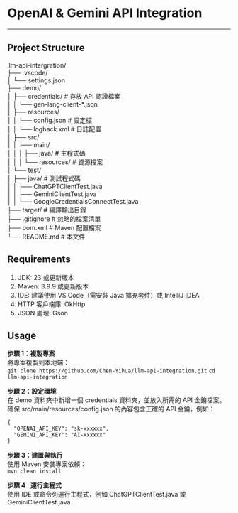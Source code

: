 # OpenAI & Gemini API Integration  
-----------------------------------
## Project Structure 
llm-api-intergration/  
├── .vscode/  
│   └── settings.json  
├── demo/  
│   ├── credentials/          # 存放 API 認證檔案  
│   │   └── gen-lang-client-*.json  
│   ├── resources/  
│   │   ├── config.json       # 設定檔  
│   │   └── logback.xml       # 日誌配置  
│   ├── src/  
│   │   ├── main/  
│   │   │   ├── java/         # 主程式碼  
│   │   │   └── resources/    # 資源檔案  
│   └── test/  
│       ├── java/             # 測試程式碼  
│       │   ├── ChatGPTClientTest.java  
│       │   ├── GeminiClientTest.java  
│       │   └── GoogleCredentialsConnectTest.java  
├── target/                    # 編譯輸出目錄  
├── .gitignore                 # 忽略的檔案清單  
├── pom.xml                    # Maven 配置檔案  
└── README.md                  # 本文件  

## Requirements  
1. JDK: 23 或更新版本
2. Maven: 3.9.9 或更新版本
3. IDE: 建議使用 VS Code（需安裝 Java 擴充套件）或 IntelliJ IDEA
4. HTTP 客戶端庫: OkHttp
5. JSON 處理: Gson
   
## Usage
**步驟 1：複製專案**  
將專案複製到本地端：  
```git clone https://github.com/Chen-Yihua/llm-api-integration.git```
```cd llm-api-integration```
  
**步驟 2：設定環境**  
在 demo 資料夾中新增一個 credentials 資料夾，並放入所需的 API 金鑰檔案。  
確保 src/main/resources/config.json 的內容包含正確的 API 金鑰，例如：  
```
{  
  "OPENAI_API_KEY": "sk-xxxxxx",  
  "GEMINI_API_KEY": "AI-xxxxxx"  
}
```
  
**步驟 3：建置與執行**   
使用 Maven 安裝專案依賴：    
```mvn clean install```
  
**步驟 4 : 運行主程式**  
使用 IDE 或命令列運行主程式，例如 ChatGPTClientTest.java 或 GeminiClientTest.java  
